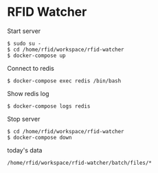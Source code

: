 # RFID Watcher

Start server

```
$ sudo su -
$ cd /home/rfid/workspace/rfid-watcher
$ docker-compose up
```

Connect to redis

```
$ docker-compose exec redis /bin/bash
```

Show redis log

```
$ docker-compose logs redis
```

Stop server

```
$ cd /home/rfid/workspace/rfid-watcher
$ docker-compose down
```

today's data

``````
/home/rfid/workspace/rfid-watcher/batch/files/*

``````


